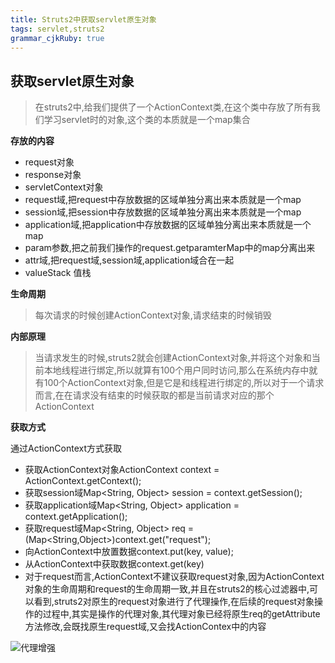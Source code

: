 ```yaml
---
title: Struts2中获取servlet原生对象
tags: servlet,struts2
grammar_cjkRuby: true
---
```

## 获取servlet原生对象

> 在struts2中,给我们提供了一个ActionContext类,在这个类中存放了所有我们学习servlet时的对象,这个类的本质就是一个map集合

**存放的内容**
- request对象
- response对象
- servletContext对象
- request域,把request中存放数据的区域单独分离出来本质就是一个map
- session域,把session中存放数据的区域单独分离出来本质就是一个map
- application域,把application中存放数据的区域单独分离出来本质就是一个map
- param参数,把之前我们操作的request.getparamterMap中的map分离出来
- attr域,把request域,session域,application域合在一起
- valueStack 值栈

**生命周期**

> 每次请求的时候创建ActionContext对象,请求结束的时候销毁

**内部原理**

> 当请求发生的时候,struts2就会创建ActionContext对象,并将这个对象和当前本地线程进行绑定,所以就算有100个用户同时访问,那么在系统内存中就有100个ActionContext对象,但是它是和线程进行绑定的,所以对于一个请求而言,在在请求没有结束的时候获取的都是当前请求对应的那个ActionContext

**获取方式**

通过ActionContext方式获取

- 获取ActionContext对象ActionContext context = ActionContext.getContext();
- 获取session域Map<String, Object> session = context.getSession();
- 获取application域Map<String, Object> application = context.getApplication();
- 获取request域Map<String, Object> req = (Map<String,Object>)context.get("request");
- 向ActionContext中放置数据context.put(key, value);
- 从ActionContext中获取数据context.get(key)
- 对于request而言,ActionContext不建议获取request对象,因为ActionContext对象的生命周期和request的生命周期一致,并且在struts2的核心过滤器中,可以看到,struts2对原生的request对象进行了代理操作,在后续的request对象操作的过程中,其实是操作的代理对象,其代理对象已经将原生req的getAttribute方法修改,会既找原生request域,又会找ActionContex中的内容

![代理增强][1]


  [1]: https://www.github.com/StepForwards/my-notes/raw/images/Struts2%E4%B8%AD%E8%8E%B7%E5%8F%96servlet%E5%8E%9F%E7%94%9F%E5%AF%B9%E8%B1%A1/images/1504791967191.jpg